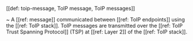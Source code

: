 [[def: toip-message, ToIP message, ToIP messages]]

~ A [[ref: message]] communicated between [[ref: ToIP endpoints]] using the [[ref: ToIP stack]]. ToIP messages are transmitted over the [[ref: ToIP Trust Spanning Protocol]] (TSP) at [[ref: Layer 2]] of the [[ref: ToIP stack]].
